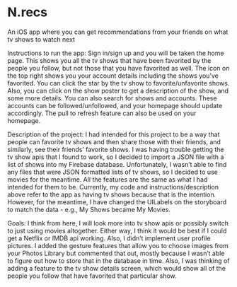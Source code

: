 # N.recs

An iOS app where you can get recommendations from your friends on what tv shows to watch next

Instructions to run the app: Sign in/sign up and you will be taken the home page. This shows you all the tv shows that have been favorited by the people you follow, but not those that you have favorited as well. The icon on the top right shows you your account details including the shows you’ve favorited. You can click the star by the tv show to favorite/unfavorite shows. Also, you can click on the show poster to get a description of the show, and some more details. You can also search for shows and accounts. These accounts can be followed/unfollowed, and your homepage should update accordingly. The pull to refresh feature can also be used on your homepage.

Description of the project: I had intended for this project to be a way that people can favorite tv shows and then share those with their friends, and similarly, see their friends’ favorite shows. I was having trouble getting the tv show apis that I found to work, so I decided to import a JSON file with a list of shows into my Firebase database. Unfortunately, I wasn’t able to find any files that were JSON formatted lists of tv shows, so I decided to use movies for the meantime. All the features are the same as what I had intended for them to be. Currently, my code and instructions/description above refer to the app as having tv shows because that is the intention. However, for the meantime, I have changed the UILabels on the storyboard to match the data - e.g., My Shows became My Movies. 

Goals: I think from here, I will look more into tv show apis or possibly switch to just using movies altogether. Either way, I think it would be best if I could get a Netflix or IMDB api working. Also, I didn’t implement user profile pictures. I added the gesture features that allow you to choose images from your Photos Library but commented that out, mostly because I wasn’t able to figure out how to store that in the database in time. Also, I was thinking of adding a feature to the tv show details screen, which would show all of the people you follow that have favorited that particular show. 
